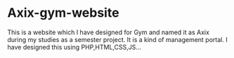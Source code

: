 # Axix-gym-website
This is a website which I have designed for Gym and named it as Axix during my studies as a semester project. It is a kind of management portal. I have designed this using PHP,HTML,CSS,JS... 

